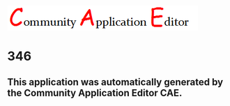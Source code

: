 ![CAE](https://github.com/PhilCAEOrg/CAE-Deployment-Temp/blob/master/img/logo.png)  

346
===================


This application was automatically generated by the Community Application Editor CAE.  
---------------
